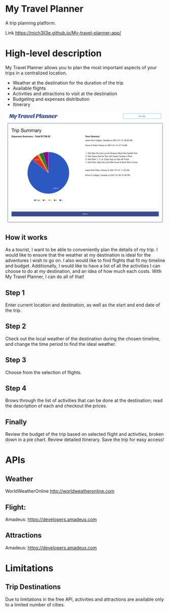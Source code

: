 # My Travel Planner

A trip planning platform.

Link https://mich3ll3e.github.io/My-travel-planner-app/

# High-level description

My Travel Planner allows you to plan the most important aspects of your trips in a centralized location.

- Weather at the destination for the duration of the trip
- Available flights
- Activities and attractions to visit at the destination
- Budgeting and expenses distribution
- Itinerary

![Screenshot](assets/images/screenshot.png)

## How it works
As a tourist, I want to be able to conveniently plan the details of my trip. I would like to ensure that the weather at my destination is ideal for the adventures I wish to go on. I also would like to find flights that fit my timeline and budget. Additionally, I would like to have a list of all the activities I can choose to do at my destination, and an idea of how much each costs. With My Travel Planner, I can do all of that!

## Step 1
Enter current location and destination, as well as the start and end date of the trip.

## Step 2
Check out the local weather of the destination during the chosen timeline, and change the time period to find the ideal weather.

## Step 3
Choose from the selection of flights.

## Step 4
Brows through the list of activities that can be done at the destination; read the description of each and checkout the prices.

## Finally
Review the budget of the trip based on selected flight and activities, broken down in a pie chart.
Review detailed Itinerary.
Save the trip for easy access!


# APIs

## Weather

WorldWeatherOnline http://worldweatheronline.com

## Flight:

Amadeus: https://developers.amadeus.com

## Attractions

Amadeus: https://developers.amadeus.com


# Limitations

## Trip Destinations

Due to limitations in the free API, activities and attractions are available only to a limited number of cities.

